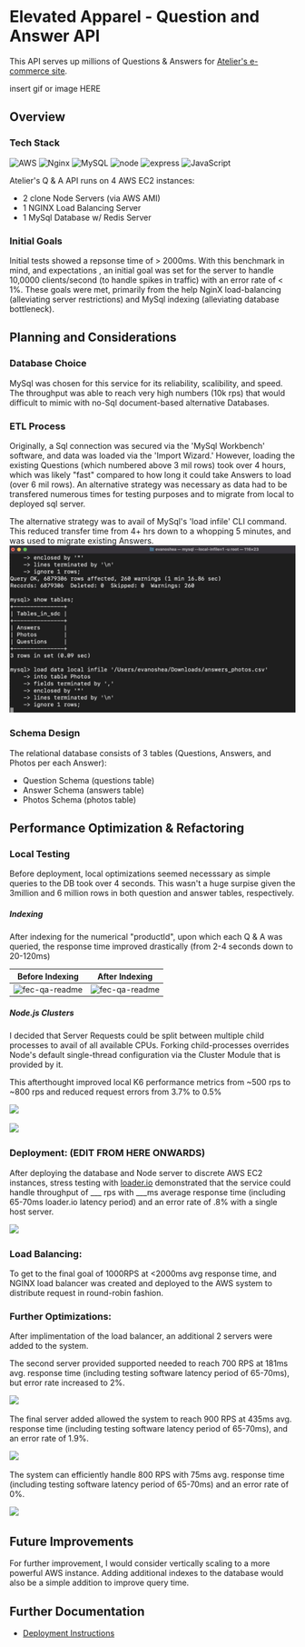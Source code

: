 # Elevated Apparel - Question and Answer API

This API serves up millions of Questions & Answers for [Atelier's e-commerce site](https://github.com/atelier-front-end/elevated).

insert gif or image HERE

## Overview

### Tech Stack

![AWS](https://img.shields.io/badge/AWS-%23FF9900.svg?style=for-the-badge&logo=amazon-aws&logoColor=white)
![Nginx](https://img.shields.io/badge/nginx-%23009639.svg?style=for-the-badge&logo=nginx&logoColor=white)
![MySQL](https://img.shields.io/badge/mysql-%2300f.svg?style=for-the-badge&logo=mysql&logoColor=white)
![node](https://img.shields.io/badge/Node.js-43853D?style=for-the-badge&logo=node.js&logoColor=white)
![express](https://img.shields.io/badge/Express.js-000000?style=for-the-badge&logo=express&logoColor=white)
![JavaScript](https://img.shields.io/badge/javascript-%23323330.svg?style=for-the-badge&logo=javascript&logoColor=%23F7DF1E)

Atelier's Q & A API runs on 4 AWS EC2 instances:
- 2 clone Node Servers (via AWS AMI)
- 1 NGINX Load Balancing Server
- 1 MySql Database w/ Redis Server

### Initial Goals

Initial tests showed a repsonse time of > 2000ms. With this benchmark in mind, and expectations , an initial goal was set for the server to handle 10,0000 clients/second (to handle spikes in traffic) with an error rate of < 1%. These goals were met, primarily from the help NginX load-balancing (alleviating server restrictions) and MySql indexing (alleviating database bottleneck).


## Planning and Considerations

### Database Choice

MySql was chosen for this service for its reliability, scalibility, and speed. The throughput was able to reach very high numbers (10k rps) that would difficult to mimic with no-Sql document-based alternative Databases.

### ETL Process

Originally, a Sql connection was secured via the 'MySql Workbench' software, and data was loaded via the 'Import Wizard.' However, loading the existing Questions (which numbered above 3 mil rows) took over 4 hours, which was likely "fast" compared to how long it could take Answers to load (over 6 mil rows). An alternative strategy was necessary as data had to be transfered numerous times for testing purposes and to migrate from local to deployed sql server.

The alternative strategy was to avail of MySql's 'load infile' CLI command. This reduced transfer time from 4+ hrs down to a whopping 5 minutes, and was used to migrate existing Answers.
![etl-process-img](./imgs/etl.png)

### Schema Design

The relational database consists of 3 tables (Questions, Answers, and Photos per each Answer):
* Question Schema (questions table)
* Answer Schema (answers table)
* Photos Schema (photos table)

## Performance Optimization & Refactoring

### Local Testing

Before deployment, local optimizations seemed necesssary as simple queries to the DB took over 4 seconds. This wasn't a huge surpise given the 3million and 6 million rows in both question and answer tables, respectively.

##### Indexing
After indexing for the numerical "productId", upon which each Q & A was queried, the response time improved drastically (from 2-4 seconds down to 20-120ms)

|                    Before Indexing                     |                    After Indexing                     |
| :------------------------------------------------: | :-----------------------------------------------: |
| ![fec-qa-readme](./client/dist/images/blob1.png) | ![fec-qa-readme](./client/dist/images/blob2.png) |

##### Node.js Clusters
I decided that Server Requests could be split between multiple child processes to avail of all available CPUs. Forking child-processes overrides Node's default single-thread configuration via the Cluster Module that is provided by it.

This afterthought improved local K6 performance metrics from ~500 rps to ~800 rps and reduced request errors from 3.7% to 0.5%

![](/imgs/K61.png)

![](/imgs/100RPSk6.png)

### Deployment: (EDIT FROM HERE ONWARDS)

After deploying the database and Node server to discrete AWS EC2 instances, stress testing with [loader.io](loader.io) demonstrated that the service could handle throughput of ___ rps with ___ms average response time (including 65-70ms loader.io latency period) and an error rate of .8% with a single host server.

![](/imgs/k62.png)


### Load Balancing:

To get to the final goal of 1000RPS at <2000ms avg response time, and NGINX load balancer was created and deployed to the AWS system to distribute request in round-robin fashion.

### Further Optimizations:

After implimentation of the load balancer, an additional 2 servers were added to the system.

The second server provided supported needed to reach 700 RPS at 181ms avg. response time (including testing software latency period of 65-70ms), but error rate increased to 2%.

![](/imgs/K63.png)

The final server added allowed the system to reach 900 RPS at 435ms avg. response time (including testing software latency period of 65-70ms), and an error rate of 1.9%.

![](/imgs/k64.png)

The system can efficiently handle 800 RPS with 75ms avg. response time (including testing software latency period of 65-70ms) and an error rate of 0%.

![](/imgs/k65.png)

## Future Improvements

For further improvement, I would consider vertically scaling to a more powerful AWS instance. Adding additional indexes to the database would also be a simple addition to improve query time.

## Further Documentation

- [Deployment Instructions](/Deployment-Instructions.md)
